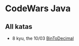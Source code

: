 # CodeWars Java

## All katas 

- 8 kyu, the 10/03 [BinToDecimal](https://github.com/Castorinette/Codewars/tree/main/Java/BinToDecimal) 
